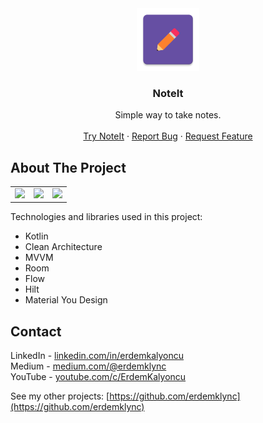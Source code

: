 <div align="center">
    <a>
        <img src="assets/logo.png" alt="Logo" width="100" height="100">
    </a>
    <h3 align="center">NoteIt</h3>
    <p align="center">
        Simple way to take notes.
        <br />
        <br />
        <a href="#try">Try NoteIt</a>
        ·
        <a href="https://github.com/erdemklync/NoteIt/issues">Report Bug</a>
        ·
        <a href="https://github.com/erdemklync/NoteIt/issues">Request Feature</a>
    </p>
</div>

## About The Project

<table align="center">
  <tr>
    <td><img src="assets/preview.gif" height="500px" /></td>
    <td><img src="assets/2.png" height="500px" /></td>
    <td><img src="assets/3.png" height="500px" /></td>
  </tr>
</table>

Technologies and libraries used in this project:
<ul>
  <li>Kotlin</li>
  <li>Clean Architecture</li>
  <li>MVVM</li>
  <li>Room</li>
  <li>Flow</li>
  <li>Hilt</li>
  <li>Material You Design</li>
</ul>

## Contact

LinkedIn - [linkedin.com/in/erdemkalyoncu](https://linkedin.com/in/erdemkalyoncu)<br />
Medium - [medium.com/@erdemklync](https://medium.com/@erdemklync)<br />
YouTube - [youtube.com/c/ErdemKalyoncu](https://www.youtube.com/c/ErdemKalyoncu)<br />

See my other projects: [https://github.com/erdemklync](https://github.com/erdemklync)